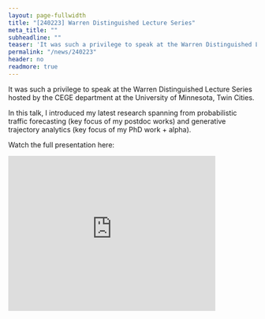 ```yaml
---
layout: page-fullwidth
title: "[240223] Warren Distinguished Lecture Series"
meta_title: ""
subheadline: ""
teaser: 'It was such a privilege to speak at the Warren Distinguished Lecture Series hosted by the CEGE department at the University of Minnesota, Twin Cities.'
permalink: "/news/240223"
header: no
readmore: true
---
```


It was such a privilege to speak at the Warren Distinguished Lecture Series hosted by the CEGE department at the University of Minnesota, Twin Cities.

In this talk, I introduced my latest research spanning from probabilistic traffic forecasting (key focus of my postdoc works) and generative trajectory analytics (key focus of my PhD work + alpha).

Watch the full presentation here:
<iframe width="420" height="315" src="https://www.youtube.com/watch?v=LR2QA3gU_Eg&ab_channel=UMNCivil%2CEnvironmental%2CandGeo-Engineering" frameborder="0" allowfullscreen></iframe>
